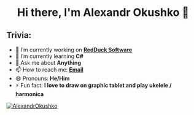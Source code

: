 <h1 align="center">Hi there, I'm Alexandr Okushko 👋</h1>

## Trivia:

- 🔭 I’m currently working on **[RedDuck Software](https://github.com/RedDuck-Software)**
- 🌱 I’m currently learning **C#**
- 💬 Ask me about **Anything**
- 📫 How to reach me: **[Email](mailto:sevenr23@gmail.com)**
- 😄 Pronouns: **He/Him**
- ⚡ Fun fact: **I love to draw on graphic tablet and play ukelele / harmonica**

[![AlexandrOkushko](https://github-readme-stats.vercel.app/api?username=AlexandrOkushko&count_private=true&include_all_commits=true&theme=dark&show_icons=true&layout=compact)](https://github.com/AlexandrOkushko/AlexandrOkushko)
